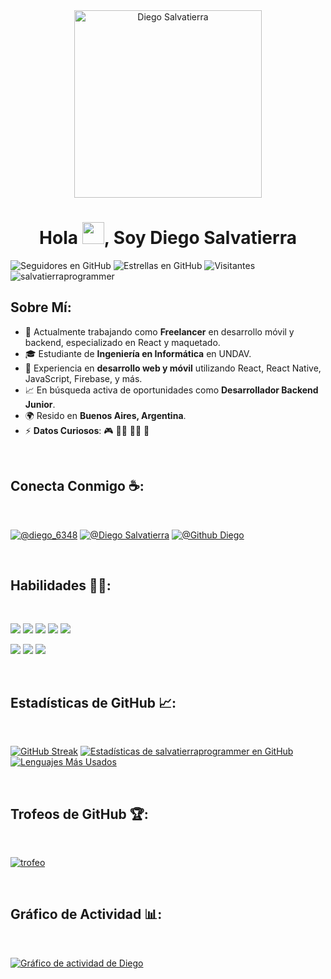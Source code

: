 <div align="center" width="50">
    <img alt="Diego Salvatierra" src="./assets/welcome_image.png" width="300"/>
</div>
<h1 align="center">Hola <img src="https://media.giphy.com/media/hvRJCLFzcasrR4ia7z/giphy.gif" width="35">, Soy Diego Salvatierra</h1>

![Seguidores en GitHub](https://img.shields.io/github/followers/salvatierraprogrammer?style=social) ![Estrellas en GitHub](https://img.shields.io/github/stars/salvatierraprogrammer?style=social) ![Visitantes](https://visitor-badge.laobi.icu/badge?page_id=salvatierraprogrammer.repoName) <img src="https://komarev.com/ghpvc/?username=salvatierraprogrammer" alt="salvatierraprogrammer" />

## Sobre Mí:

- 🏢 Actualmente trabajando como **Freelancer** en desarrollo móvil y backend, especializado en React y maquetado.
- 🎓 Estudiante de **Ingeniería en Informática** en UNDAV.
- 🔧 Experiencia en **desarrollo web y móvil** utilizando React, React Native, JavaScript, Firebase, y más.
- 📈 En búsqueda activa de oportunidades como **Desarrollador Backend Junior**.
- 🌍 Resido en **Buenos Aires, Argentina**.
- ⚡ **Datos Curiosos**: 🎮 🧑‍💻 🚴‍♂️ 🍿

<br>

## Conecta Conmigo ☕:

<br>

[![@diego_6348](https://img.icons8.com/fluency/48/000000/instagram-new.png "@diego_6348")](https://www.instagram.com/diego_6348/) [![@Diego Salvatierra](https://img.icons8.com/fluency/48/000000/linkedin.png "@Diego Salvatierra")](https://www.linkedin.com/in/dos354ab4/) [![@Github Diego](https://img.icons8.com/fluency/48/000000/github.png "@Github Diego")](https://github.com/salvatierraprogrammer)

<br>

## Habilidades 🧑‍💻:

<br>

<img src="https://img.icons8.com/color/48/000000/html-5--v1.png"/> <img src="https://img.icons8.com/color/48/000000/css3.png"/> <img src="https://img.icons8.com/color/48/000000/javascript--v1.png"/> <img src="https://img.icons8.com/office/48/000000/react.png"/> <img src="https://img.icons8.com/color/48/000000/firebase.png"/>

<img src="https://img.icons8.com/color/48/000000/mysql-logo.png"/> <img src="https://img.icons8.com/color/48/000000/python.png"/> <img src="https://img.icons8.com/color/48/000000/java-coffee-cup-logo--v1.png"/>

<br>

## Estadísticas de GitHub 📈:

<br>

[![GitHub Streak](https://github-readme-streak-stats.herokuapp.com?user=salvatierraprogrammer&theme=algolia&date_format=M%20j%5B%2C%20Y%5D)](https://git.io/streak-stats) [![Estadísticas de salvatierraprogrammer en GitHub](https://github-readme-stats.vercel.app/api?username=salvatierraprogrammer&theme=algolia)](https://github.com/salvatierraprogrammer/github-readme-stats) [![Lenguajes Más Usados](https://github-readme-stats.vercel.app/api/top-langs/?username=salvatierraprogrammer&theme=algolia)](https://github.com/salvatierraprogrammer/github-readme-stats)

<br>

## Trofeos de GitHub 🏆:

<br>

[![trofeo](https://github-profile-trophy.vercel.app/?username=salvatierraprogrammer)](https://github.com/salvatierraprogrammer/github-profile-trophy)

<br>

## Gráfico de Actividad 📊:

<br>

[![Gráfico de actividad de Diego](https://activity-graph.herokuapp.com/graph?username=salvatierraprogrammer&bg_color=000&color=fff&line=00E676&point=fff&hide_border=true)](https://github.com/ashutosh00710/github-readme-activity-graph)
